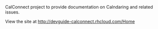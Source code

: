 CalConnect project to provide documentation on Calndaring and related issues.

View the site at http://devguide-calconnect.rhcloud.com/Home

